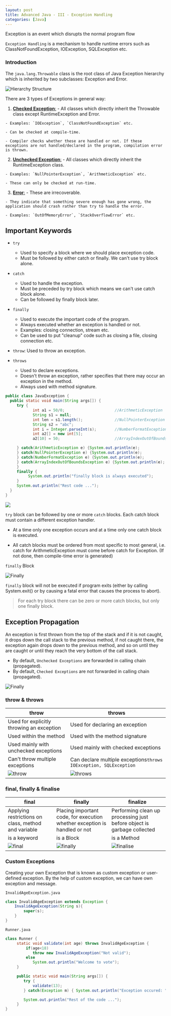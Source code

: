 ```yaml
---
layout: post
title: Advanced Java - III - Exception Handling
categories: [Java]
---
```


Exception is an event which disrupts the normal program flow

`Exception Handling` is a mechanism to handle runtime errors such as ClassNotFoundException, IOException, SQLException etc.

### Introduction

  The `java.lang.Throwable` class is the root class of Java Exception hierarchy which is inherited by two subclasses: Exception and Error.

  ![Hierarchy Structure](../assets/images/JA-1.png)

  There are 3 types of Exceptions in general way:


  1. <ins>**Checked Exception**:</ins>
    - All classes which directly inherit the Throwable class except RuntimeException and Error.

    - Examples: `IOException`, `ClassNotFoundException` etc.

    - Can be checked at compile-time.

    - Compiler checks whether these are handled or not. If these exceptions are not handled/declared in the program, compilation error is thrown.


  2. <ins>**Unchecked Exception**:</ins>
    - All classes which directly inherit the RuntimeException class.

    - Examples: `NullPointerException`, `ArithmeticException` etc.

    - These can only be checked at run-time.


  3. <ins>**Error**:</ins>
    - These are irrecoverable.

    - They indicate that something severe enough has gone wrong, the application should crash rather than try to handle the error.

    - Examples: `OutOfMemoryError`, `StackOverflowError` etc.

## Important Keywords

  - `try`
     - Used to specify a block where we should place exception code.
     - Must be followed by either catch or finally. We can't use try block alone.


  - `catch`
     - Used to handle the exception.
     - Must be preceded by try block which means we can't use catch block alone.
     - Can be followed by finally block later.


  - `finally`
     - Used to execute the important code of the program.
     - Always executed whether an exception is handled or not.
     - Examples: closing connection, stream etc.
     - Can be used to put "cleanup" code such as closing a file, closing connection etc.


  - `throw`: Used to throw an exception.


  - `throws`
     - Used to declare exceptions.
     - Doesn't throw an exception, rather specifies that there may occur an exception in the method.
     - Always used with method signature.


  ```java
public class JavaException {  
    public static void main(String args[]) {  
       try {   
              int a1 = 50/0;                      //ArithmeticException
              String s1 = null;  
              int len = s1.length();              //NullPointerException
              String s2 = "abc";
              int i = Integer.parseInt(s);        //NumberFormatException
              int a2[] = new int[5];
              a2[10] = 50;                        //ArrayIndexOutOfBoundsException

       } catch(ArithmeticException e) {System.out.println(e);
       } catch(NullPointerException e) {System.out.println(e);
       } catch(NumberFormatException e) {System.out.println(e);
       } catch(ArrayIndexOutOfBoundsException e) {System.out.println(e);
       }
       finally {
            System.out.println("finally block is always executed");
       }  
       System.out.println("Rest code ...");  
    }  
}  
  ```

  ![](../assets/images/JA-2.JPG)

  `try` block can be followed by one or more `catch` blocks. Each catch block must contain a different exception handler.

   - At a time only one exception occurs and at a time only one catch block is executed.

   - All catch blocks must be ordered from most specific to most general, i.e. catch for ArithmeticException must come before catch for Exception. (If not done, then compile-time error is generated)


  `finally` Block

  ![Finally](../assets/images/JA-3.JPG)

  `finally` block will not be executed if program exits (either by calling System.exit() or by causing a fatal error that causes the process to abort).

> For each try block there can be zero or more catch blocks, but only one finally block.

## Exception Propagation

An exception is first thrown from the top of the stack and if it is not caught, it drops down the call stack to the previous method, if not caught there, the exception again drops down to the previous method, and so on until they are caught or until they reach the very bottom of the call stack.


- By default, `Unchecked Exceptions` are forwarded in calling chain (propagated).
- By default, `Checked Exceptions` are not forwarded in calling chain (propagated).

![Finally](../assets/images/JA-4.JPG)

### throw & throws

  |throw|throws|
  |---|---|
  |Used for explicitly throwing an exception|Used for declaring an exception|
  |Used within the method|Used with the method signature|
  |Used mainly with unchecked exceptions|Used mainly with checked exceptions|
  |Can't throw multiple exceptions|Can declare multiple exceptions`throws IOException, SQLException`|
  |![throw](../assets/images/JA-5.png)|![throws](../assets/images/JA-6.png)|

### final, finally & finalise

  |final|finally|finalize|
  |---|---|---|
  |Applying restrictions on class, method and variable|Placing important code, for execution whether exception is handled or not|Performing clean up processing just before object is garbage collected|
  |is a keyword|is a Block|is a Method|
  |![final](../assets/images/JA-7.png)|![finally](../assets/images/JA-8.png)|![finalise](../assets/images/JA-9.png)|

### Custom Exceptions

  Creating your own Exception that is known as custom exception or user-defined exception. By the help of custom exception, we can have own exception and message.

  `InvalidAgeException.java`
  ```java
  class InvalidAgeException extends Exception {  
      InvalidAgeException(String s){  
          super(s);
      }  
  }  
  ```

  `Runner.java`
  ```java
  class Runner {  
       static void validate(int age) throws InvalidAgeException {  
           if(age<18)  
              throw new InvalidAgeException("Not valid");  
           else  
              System.out.println("Welcome to vote");  
       }  

       public static void main(String args[]) {  
          try {  
              validate(13);  
          } catch(Exception m) { System.out.println("Exception occured: "+m); }  

          System.out.println("Rest of the code ...");  
       }  
  }
```
